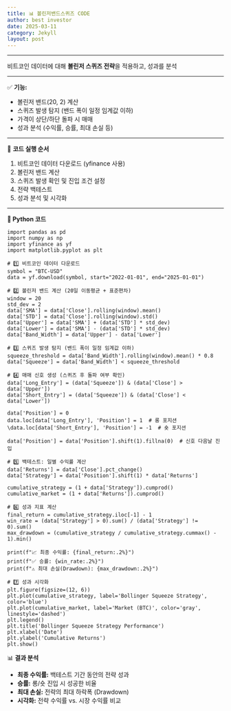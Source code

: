 ```yaml
---
title: 📊 볼린저밴드스퀴즈 CODE
author: best investor
date: 2025-03-11
category: Jekyll
layout: post
---
```





---

비트코인 데이터에 대해 **볼린저 스퀴즈 전략**을 적용하고, 성과를 분석 

---

✅ **기능:**  
- 볼린저 밴드(20, 2) 계산  
- 스퀴즈 발생 탐지 (밴드 폭이 일정 임계값 이하)  
- 가격이 상단/하단 돌파 시 매매  
- 성과 분석 (수익률, 승률, 최대 손실 등)  

---

🔹 **코드 실행 순서**  
1. 비트코인 데이터 다운로드 (yfinance 사용)  
2. 볼린저 밴드 계산  
3. 스퀴즈 발생 확인 및 진입 조건 설정  
4. 전략 백테스트  
5. 성과 분석 및 시각화  

---

**📌 Python 코드**
```
import pandas as pd
import numpy as np
import yfinance as yf
import matplotlib.pyplot as plt

# 1️⃣ 비트코인 데이터 다운로드
symbol = "BTC-USD"
data = yf.download(symbol, start="2022-01-01", end="2025-01-01")

# 2️⃣ 볼린저 밴드 계산 (20일 이동평균 + 표준편차)
window = 20
std_dev = 2
data['SMA'] = data['Close'].rolling(window).mean()
data['STD'] = data['Close'].rolling(window).std()
data['Upper'] = data['SMA'] + (data['STD'] * std_dev)
data['Lower'] = data['SMA'] - (data['STD'] * std_dev)
data['Band_Width'] = data['Upper'] - data['Lower']

# 3️⃣ 스퀴즈 발생 탐지 (밴드 폭이 일정 임계값 이하)
squeeze_threshold = data['Band_Width'].rolling(window).mean() * 0.8
data['Squeeze'] = data['Band_Width'] < squeeze_threshold

# 4️⃣ 매매 신호 생성 (스퀴즈 후 돌파 여부 확인)
data['Long_Entry'] = (data['Squeeze']) & (data['Close'] > data['Upper'])
data['Short_Entry'] = (data['Squeeze']) & (data['Close'] < data['Lower'])

data['Position'] = 0
data.loc[data['Long_Entry'], 'Position'] = 1  # 롱 포지션
\data.loc[data['Short_Entry'], 'Position'] = -1  # 숏 포지션

data['Position'] = data['Position'].shift(1).fillna(0)  # 신호 다음날 진입

# 5️⃣ 백테스트: 일별 수익률 계산
data['Returns'] = data['Close'].pct_change()
data['Strategy'] = data['Position'].shift(1) * data['Returns']

cumulative_strategy = (1 + data['Strategy']).cumprod()
cumulative_market = (1 + data['Returns']).cumprod()

# 6️⃣ 성과 지표 계산
final_return = cumulative_strategy.iloc[-1] - 1
win_rate = (data['Strategy'] > 0).sum() / (data['Strategy'] != 0).sum()
max_drawdown = (cumulative_strategy / cumulative_strategy.cummax() - 1).min()

print(f"📈 최종 수익률: {final_return:.2%}")
print(f"✅ 승률: {win_rate:.2%}")
print(f"⚠️ 최대 손실(Drawdown): {max_drawdown:.2%}")

# 7️⃣ 성과 시각화
plt.figure(figsize=(12, 6))
plt.plot(cumulative_strategy, label='Bollinger Squeeze Strategy', color='blue')
plt.plot(cumulative_market, label='Market (BTC)', color='gray', linestyle='dashed')
plt.legend()
plt.title('Bollinger Squeeze Strategy Performance')
plt.xlabel('Date')
plt.ylabel('Cumulative Returns')
plt.show()
```

📊 **결과 분석**  
- **최종 수익률:** 백테스트 기간 동안의 전략 성과  
- **승률:** 롱/숏 진입 시 성공한 비율  
- **최대 손실:** 전략의 최대 하락폭 (Drawdown)  
- **시각화:** 전략 수익률 vs. 시장 수익률 비교  


